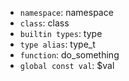 

- `namespace`: namespace
- `class`: class
- `builtin types`: type
- `type alias`: type_t
- `function`: do_something
- `global const val`: $val

